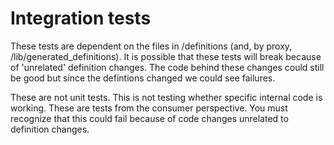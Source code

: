 # Integration tests

These tests are dependent on the files in /definitions (and, by proxy, /lib/generated_definitions).
It is possible that these tests will break because of 'unrelated' definition changes. The code
behind these changes could still be good but since the defintions changed we could see failures.

These are not unit tests. This is not testing whether specific internal code is working. These are
tests from the consumer perspective. You must recognize that this could fail because of code
changes unrelated to definition changes.
